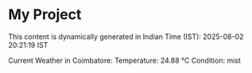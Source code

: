 # My Project

This content is dynamically generated in Indian Time (IST): 2025-08-02 20:21:19 IST


Current Weather in Coimbatore:
Temperature: 24.88 °C
Condition: mist
